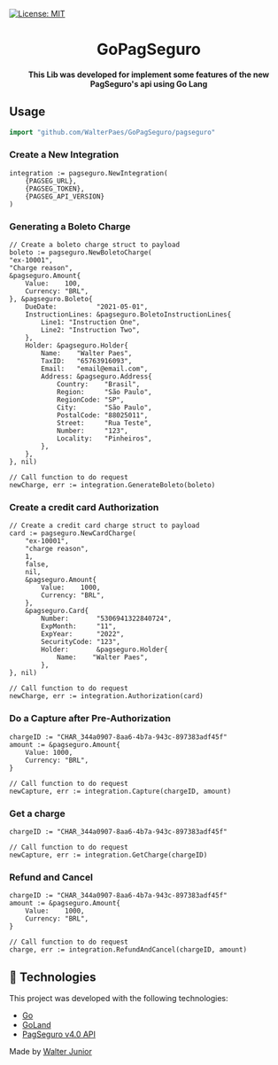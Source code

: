 [![License: MIT](https://img.shields.io/badge/License-MIT-yellow.svg)](https://opensource.org/licenses/MIT)

<h1 align="center">
GoPagSeguro
</h1>

<h4 align="center">
  This Lib was developed for implement some features of the new PagSeguro's api using Go Lang
</h4>

## Usage
```go
import "github.com/WalterPaes/GoPagSeguro/pagseguro"
```

### Create a New Integration
```
integration := pagseguro.NewIntegration(
    {PAGSEG_URL}, 
    {PAGSEG_TOKEN}, 
    {PAGSEG_API_VERSION}
)
```

### Generating a Boleto Charge
```
// Create a boleto charge struct to payload
boleto := pagseguro.NewBoletoCharge(
"ex-10001", 
"Charge reason", 
&pagseguro.Amount{
	Value:    100,
	Currency: "BRL",
}, &pagseguro.Boleto{
    DueDate:          "2021-05-01",
    InstructionLines: &pagseguro.BoletoInstructionLines{
        Line1: "Instruction One",
        Line2: "Instruction Two",
    },
    Holder: &pagseguro.Holder{
        Name:    "Walter Paes",
        TaxID:   "65763916093",
        Email:   "email@email.com",
        Address: &pagseguro.Address{
            Country:    "Brasil",
            Region:     "São Paulo",
            RegionCode: "SP",
            City:       "São Paulo",
            PostalCode: "88025011",
            Street:     "Rua Teste",
            Number:     "123",
            Locality:   "Pinheiros",
        },
    },
}, nil)

// Call function to do request
newCharge, err := integration.GenerateBoleto(boleto)
```

### Create a credit card Authorization
```
// Create a credit card charge struct to payload
card := pagseguro.NewCardCharge(
    "ex-10001",
    "charge reason",
    1,
    false,
    nil,
    &pagseguro.Amount{
        Value:    1000,
        Currency: "BRL",
    },
    &pagseguro.Card{
        Number:       "5306941322840724",
        ExpMonth:     "11",
        ExpYear:      "2022",
        SecurityCode: "123",
        Holder:       &pagseguro.Holder{
            Name:    "Walter Paes",
        },
}, nil)

// Call function to do request
newCharge, err := integration.Authorization(card)
```

### Do a Capture after Pre-Authorization
```
chargeID := "CHAR_344a0907-8aa6-4b7a-943c-897383adf45f"
amount := &pagseguro.Amount{
    Value: 1000,
    Currency: "BRL",
}

// Call function to do request
newCapture, err := integration.Capture(chargeID, amount)
```

### Get a charge
```
chargeID := "CHAR_344a0907-8aa6-4b7a-943c-897383adf45f"

// Call function to do request
newCapture, err := integration.GetCharge(chargeID)
```

### Refund and Cancel
```
chargeID := "CHAR_344a0907-8aa6-4b7a-943c-897383adf45f"
amount := &pagseguro.Amount{
    Value:    1000,
    Currency: "BRL",
}

// Call function to do request
charge, err := integration.RefundAndCancel(chargeID, amount)
```

## :rocket: Technologies

This project was developed with the following technologies:

-  [Go](https://golang.org/)
-  [GoLand](https://www.jetbrains.com/go/?gclid=EAIaIQobChMI5-ug_OvG6gIVBgiRCh0GGARZEAAYASAAEgKOSPD_BwE)
-  [PagSeguro v4.0 API](https://dev.pagseguro.uol.com.br/v4.0/reference/nova-plataforma)

Made by [Walter Junior](https://www.linkedin.com/in/walter-paes/)
